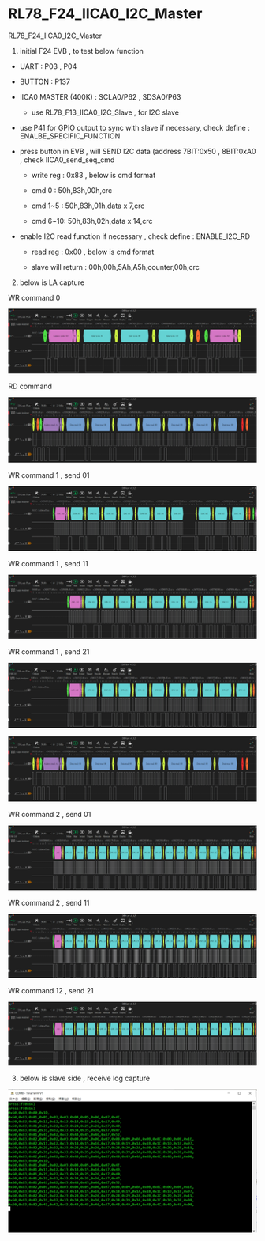 # RL78_F24_IICA0_I2C_Master
 RL78_F24_IICA0_I2C_Master

1. initial F24 EVB , to test below function 

- UART : P03 , P04

- BUTTON : P137 

- IICA0 MASTER (400K) : SCLA0/P62 ,  SDSA0/P63

	- use RL78_F13_IICA0_I2C_Slave , for I2C slave

- use P41 for GPIO output to sync with slave if necessary, check define : ENALBE_SPECIFIC_FUNCTION

- press button in EVB , will SEND I2C data (address 7BIT:0x50 , 8BIT:0xA0 , check IICA0_send_seq_cmd

	- write reg : 0x83 , below is cmd format

	- cmd 0 : 50h,83h,00h,crc
	
	- cmd 1~5 : 50h,83h,01h,data x 7,crc
	
	- cmd 6~10: 50h,83h,02h,data x 14,crc

- enable I2C read function if necessary , check define : ENABLE_I2C_RD

	- read reg : 0x00 , below is cmd format
	
	- slave will return : 00h,00h,5Ah,A5h,counter,00h,crc

2. below is LA capture 

WR command 0 

![image](https://github.com/released/RL78_F24_IICA0_I2C_Master/blob/main/LA_WR_0_cmd_0.jpg)

RD command

![image](https://github.com/released/RL78_F24_IICA0_I2C_Master/blob/main/LA_RD_cmd.jpg)

WR command 1 , send 01 

![image](https://github.com/released/RL78_F24_IICA0_I2C_Master/blob/main/LA_WR_1_cmd_01.jpg)


WR command 1 , send 11 

![image](https://github.com/released/RL78_F24_IICA0_I2C_Master/blob/main/LA_WR_1_cmd_11.jpg)


WR command 1 , send 21 

![image](https://github.com/released/RL78_F24_IICA0_I2C_Master/blob/main/LA_WR_1_cmd_21.jpg)



![image](https://github.com/released/RL78_F24_IICA0_I2C_Master/blob/main/LA_RD_cmd.jpg)

WR command 2 , send 01 

![image](https://github.com/released/RL78_F24_IICA0_I2C_Master/blob/main/LA_WR_2_cmd_01.jpg)


WR command 2 , send 11 

![image](https://github.com/released/RL78_F24_IICA0_I2C_Master/blob/main/LA_WR_2_cmd_11.jpg)


WR command 12 , send 21 

![image](https://github.com/released/RL78_F24_IICA0_I2C_Master/blob/main/LA_WR_2_cmd_21.jpg)

3. below is slave side , receive log capture 

![image](https://github.com/released/RL78_F24_IICA0_I2C_Master/blob/main/slave_rcv_I2C_log.jpg)


